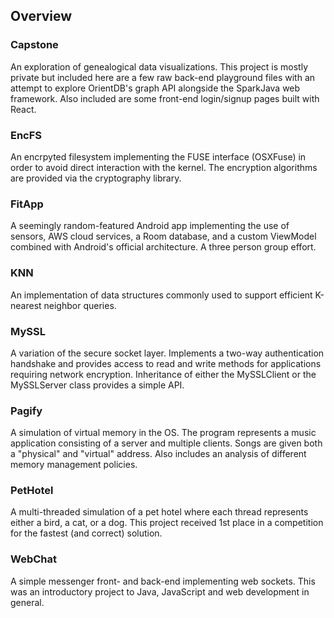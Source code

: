 ## Overview

### Capstone
An exploration of genealogical data visualizations. This project is mostly private but included here are a few raw back-end playground files with an attempt to explore OrientDB's graph API alongside the SparkJava web framework. Also included are some front-end login/signup pages built with React.

### EncFS
An encrpyted filesystem implementing the FUSE interface (OSXFuse) in order to avoid direct interaction with the kernel. The encryption algorithms are provided via the cryptography library.

### FitApp
A seemingly random-featured Android app implementing the use of sensors, AWS cloud services, a Room database, and a custom ViewModel combined with Android's official architecture. A three person group effort.

### KNN
An implementation of data structures commonly used to support efficient K-nearest neighbor queries.

### MySSL
A variation of the secure socket layer. Implements a two-way authentication handshake and provides access to read and write methods for applications requiring network encryption. Inheritance of either the MySSLClient or the MySSLServer class provides a simple API.

### Pagify
A simulation of virtual memory in the OS. The program represents a music application consisting of a server and multiple clients. Songs are given both a "physical" and "virtual" address. Also includes an analysis of different memory management policies.

### PetHotel
A multi-threaded simulation of a pet hotel where each thread represents either a bird, a cat, or a dog. This project received 1st place in a competition for the fastest (and correct) solution.

### WebChat
A simple messenger front- and back-end implementing web sockets. This was an introductory project to Java, JavaScript and web development in general.
